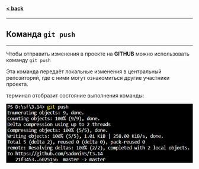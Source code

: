 #### [< back](/3/git_commands.md)
---
## Команда `git push`
---
Чтобы отправить изменения в проекте на **GITHUB** можно использовать команду `git push`

Эта команда передаёт локальные изменения в центральный репозиторий, где с ними могут ознакомиться другие участники проекта.

терминал отобразит состояние выполнения команды:

![pic](/pic/3_push.png)